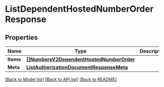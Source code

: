 # ListDependentHostedNumberOrderResponse

## Properties

Name | Type | Description | Notes
------------ | ------------- | ------------- | -------------
**Items** | [**[]NumbersV2DependentHostedNumberOrder**](NumbersV2DependentHostedNumberOrder.md) |  |[optional] 
**Meta** | [**ListAuthorizationDocumentResponseMeta**](ListAuthorizationDocumentResponseMeta.md) |  |[optional] 

[[Back to Model list]](../README.md#documentation-for-models) [[Back to API list]](../README.md#documentation-for-api-endpoints) [[Back to README]](../README.md)


